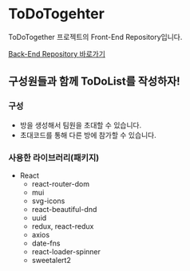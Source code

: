 # ToDoTogehter

ToDoTogether 프로젝트의 Front-End Repository입니다.

[Back-End Repository 바로가기](https://github.com/nuyh99/WAP_Todo)

## 구성원들과 함께 ToDoList를 작성하자!

### 구성

- 방을 생성해서 팀원을 초대할 수 있습니다.
- 초대코드를 통해 다른 방에 참가할 수 있습니다.

### 사용한 라이브러리(패키지)

- React
  - react-router-dom
  - mui
  - svg-icons
  - react-beautiful-dnd
  - uuid
  - redux, react-redux
  - axios
  - date-fns
  - react-loader-spinner
  - sweetalert2
